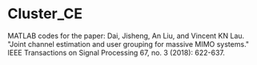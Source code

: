 # Cluster_CE
MATLAB codes for the paper: Dai, Jisheng, An Liu, and Vincent KN Lau. "Joint channel estimation and user grouping for massive MIMO systems." IEEE Transactions on Signal Processing 67, no. 3 (2018): 622-637.
